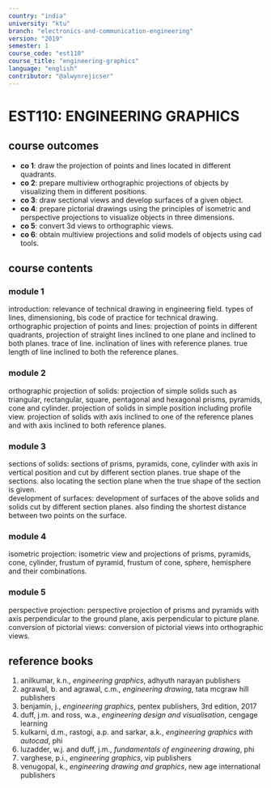 ```yaml
---
country: "india"
university: "ktu"
branch: "electronics-and-communication-engineering"
version: "2019"
semester: 1
course_code: "est110"
course_title: "engineering-graphics"
language: "english"
contributor: "@alwynrejicser"
---
```


# EST110: ENGINEERING GRAPHICS

## course outcomes

- **co 1**: draw the projection of points and lines located in different quadrants.  
- **co 2**: prepare multiview orthographic projections of objects by visualizing them in different positions.  
- **co 3**: draw sectional views and develop surfaces of a given object.  
- **co 4**: prepare pictorial drawings using the principles of isometric and perspective projections to visualize objects in three dimensions.  
- **co 5**: convert 3d views to orthographic views.  
- **co 6**: obtain multiview projections and solid models of objects using cad tools.  

## course contents

### module 1  
introduction: relevance of technical drawing in engineering field. types of lines, dimensioning, bis code of practice for technical drawing.  
orthographic projection of points and lines: projection of points in different quadrants, projection of straight lines inclined to one plane and inclined to both planes. trace of line. inclination of lines with reference planes. true length of line inclined to both the reference planes.  

### module 2  
orthographic projection of solids: projection of simple solids such as triangular, rectangular, square, pentagonal and hexagonal prisms, pyramids, cone and cylinder. projection of solids in simple position including profile view. projection of solids with axis inclined to one of the reference planes and with axis inclined to both reference planes.  

### module 3  
sections of solids: sections of prisms, pyramids, cone, cylinder with axis in vertical position and cut by different section planes. true shape of the sections. also locating the section plane when the true shape of the section is given.  
development of surfaces: development of surfaces of the above solids and solids cut by different section planes. also finding the shortest distance between two points on the surface.  

### module 4  
isometric projection: isometric view and projections of prisms, pyramids, cone, cylinder, frustum of pyramid, frustum of cone, sphere, hemisphere and their combinations.  

### module 5  
perspective projection: perspective projection of prisms and pyramids with axis perpendicular to the ground plane, axis perpendicular to picture plane.  
conversion of pictorial views: conversion of pictorial views into orthographic views.  

## reference books

1. anilkumar, k.n., *engineering graphics*, adhyuth narayan publishers  
2. agrawal, b. and agrawal, c.m., *engineering drawing*, tata mcgraw hill publishers  
3. benjamin, j., *engineering graphics*, pentex publishers, 3rd edition, 2017  
4. duff, j.m. and ross, w.a., *engineering design and visualisation*, cengage learning  
5. kulkarni, d.m., rastogi, a.p. and sarkar, a.k., *engineering graphics with autocad*, phi  
6. luzadder, w.j. and duff, j.m., *fundamentals of engineering drawing*, phi  
7. varghese, p.i., *engineering graphics*, vip publishers  
8. venugopal, k., *engineering drawing and graphics*, new age international publishers  
